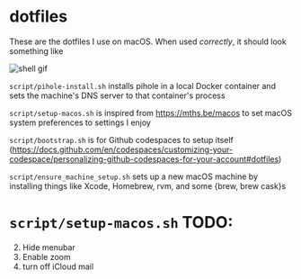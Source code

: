 # dotfiles

These are the dotfiles I use on macOS. When used _correctly_, it should look
something like

![shell gif](https://media.giphy.com/media/pyAYkeVFs0A2pzSaL6/giphy.gif)

`script/pihole-install.sh` installs pihole in a local Docker container and sets
the machine's DNS server to that container's process

`script/setup-macos.sh` is inspired from https://mths.be/macos to set macOS
system preferences to settings I enjoy

`script/bootstrap.sh` is for Github codespaces to setup itself (https://docs.github.com/en/codespaces/customizing-your-codespace/personalizing-github-codespaces-for-your-account#dotfiles)

`script/ensure_machine_setup.sh` sets up a new macOS machine by installing
things like Xcode, Homebrew, rvm, and some {brew, brew cask}s

# `script/setup-macos.sh` TODO:

2. Hide menubar
3. Enable zoom
4. turn off iCloud mail
